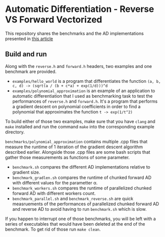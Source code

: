 
# Automatic Differentiation - Reverse VS Forward Vectorized

This repository shares the benchmarks and the AD implementations presented in
[this article](https://raph5.github.io/blog/vectorized-autodiff/)

## Build and run

Along with the `reverse.h` and `forward.h` headers, two examples and one
benchmark are provided.

- `examples/hello_world` is a program that differentiates the function `(a, b,
c, d) -> (sqrt(a / (b + c*a) + exp(1/d)))^d`
- `examples/polynomial_approximation` is an example of an application to
automatic differentiation that I used as benchmarking task to test the
performances of `reverse.h` and `forward.h`. It's a program that performs a
gradient descent on polynomial coefficients in order to find a polynomial that
approximates the function `t -> exp(1/t^2)`

To build either of those two examples, make sure that you have `clang` and
`make` installed and run the command `make` into the corresponding example
directory.

`benchmarks/polynomial_approximation` contains multiple .cpp files that measure
the runtime of 1 iteration of the gradient descent algorithm described earlier.
Alongside those .cpp files are some bash scripts that gather those measurements
as functions of some parameter.

- `benchmark.sh` compares the different AD implementations relative to gradient
size.
- `benchmark_gradlen.sh` compares the runtime of chunked forward AD with
different values for the parametter α.
- `benchmark_workers.sh` compares the runtime of parallelized chunked forward
AD with different workers count.
- `benchmark_parallel.sh` and `benchmark_reverse.sh` are quick measruements
of the performances of parallelized chunked forward AD and reverse AD to avoid
having to run `benchmark.sh` which is slow.

If you happen to interrupt one of those benchmarks, you will be left with a
series of executables that would have been deleted at the end of the benchmark.
To get rid of those run `make clean`.
